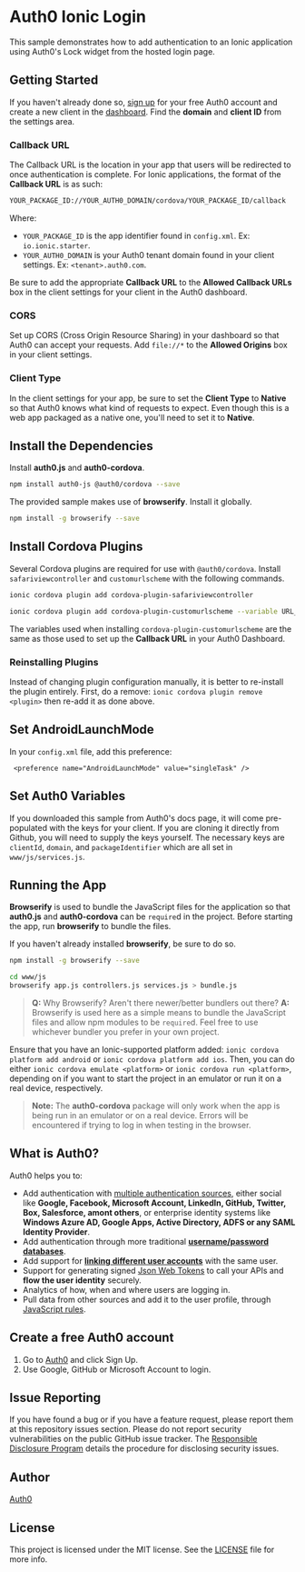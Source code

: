 # Auth0 Ionic Login

This sample demonstrates how to add authentication to an Ionic application using Auth0's Lock widget from the hosted login page.

## Getting Started

If you haven't already done so, [sign up](https://auth0.com) for your free Auth0 account and create a new client in the [dashboard](https://manage.auth0.com). Find the **domain** and **client ID** from the settings area.

### Callback URL

The Callback URL is the location in your app that users will be redirected to once authentication is complete. For Ionic applications, the format of the **Callback URL** is as such:

```bash
YOUR_PACKAGE_ID://YOUR_AUTH0_DOMAIN/cordova/YOUR_PACKAGE_ID/callback
```

Where:

* `YOUR_PACKAGE_ID` is the app identifier found in `config.xml`. Ex: `io.ionic.starter`.
* `YOUR_AUTH0_DOMAIN` is your Auth0 tenant domain found in your client settings. Ex: `<tenant>.auth0.com`.

Be sure to add the appropriate **Callback URL** to the **Allowed Callback URLs** box in the client settings for your client in the Auth0 dashboard.

### CORS

Set up CORS (Cross Origin Resource Sharing) in your dashboard so that Auth0 can accept your requests. Add `file://*` to the **Allowed Origins** box in your client settings.

### Client Type

In the client settings for your app, be sure to set the **Client Type** to **Native** so that Auth0 knows what kind of requests to expect. Even though this is a web app packaged as a native one, you'll need to set it to **Native**.

## Install the Dependencies

Install **auth0.js** and **auth0-cordova**.

```bash
npm install auth0-js @auth0/cordova --save
```

The provided sample makes use of **browserify**. Install it globally.

```bash
npm install -g browserify --save
```

## Install Cordova Plugins

Several Cordova plugins are required for use with `@auth0/cordova`. Install `safariviewcontroller` and `customurlscheme` with the following commands.

```bash
ionic cordova plugin add cordova-plugin-safariviewcontroller
```

```bash
ionic cordova plugin add cordova-plugin-customurlscheme --variable URL_SCHEME={YOUR_PACKAGE_ID} --variable ANDROID_SCHEME={YOUR_PACKAGE_ID} --variable ANDROID_HOST={YOUR_AUTH0_DOMAIN} --variable ANDROID_PATHPREFIX=/cordova/{YOUR_PACKAGE_ID}/callback
```

The variables used when installing `cordova-plugin-customurlscheme` are the same as those used to set up the **Callback URL** in your Auth0 Dashboard.

### Reinstalling Plugins

Instead of changing plugin configuration manually, it is better to re-install the plugin entirely. First, do a remove: `ionic cordova plugin remove <plugin>` then re-add it as done above.

## Set AndroidLaunchMode 

In your `config.xml` file, add this preference:
```
 <preference name="AndroidLaunchMode" value="singleTask" />
```

## Set Auth0 Variables

If you downloaded this sample from Auth0's docs page, it will come pre-populated with the keys for your client. If you are cloning it directly from Github, you will need to supply the keys yourself. The necessary keys are `clientId`, `domain`, and `packageIdentifier` which are all set in `www/js/services.js`.

## Running the App

**Browserify** is used to bundle the JavaScript files for the application so that **auth0.js** and **auth0-cordova** can be `require`d in the project. Before starting the app, run **browserify** to bundle the files.

If you haven't already installed **browserify**, be sure to do so.

```bash
npm install -g browserify --save

cd www/js
browserify app.js controllers.js services.js > bundle.js
```

> **Q:** Why Browserify? Aren't there newer/better bundlers out there?
> **A:** Browserify is used here as a simple means to bundle the JavaScript files and allow npm modules to be `require`d. Feel free to use whichever bundler you prefer in your own project.

Ensure that you have an Ionic-supported platform added: `ionic cordova platform add android` or `ionic cordova platform add ios`. Then, you can do either `ionic cordova emulate <platform>` or `ionic cordova run <platform>`, depending on if you want to start the project in an emulator or run it on a real device, respectively.

> **Note:** The **auth0-cordova** package will only work when the app is being run in an emulator or on a real device. Errors will be encountered if trying to log in when testing in the browser.

## What is Auth0?

Auth0 helps you to:

* Add authentication with [multiple authentication sources](https://docs.auth0.com/identityproviders), either social like **Google, Facebook, Microsoft Account, LinkedIn, GitHub, Twitter, Box, Salesforce, amont others**, or enterprise identity systems like **Windows Azure AD, Google Apps, Active Directory, ADFS or any SAML Identity Provider**.
* Add authentication through more traditional **[username/password databases](https://docs.auth0.com/mysql-connection-tutorial)**.
* Add support for **[linking different user accounts](https://docs.auth0.com/link-accounts)** with the same user.
* Support for generating signed [Json Web Tokens](https://docs.auth0.com/jwt) to call your APIs and **flow the user identity** securely.
* Analytics of how, when and where users are logging in.
* Pull data from other sources and add it to the user profile, through [JavaScript rules](https://docs.auth0.com/rules).

## Create a free Auth0 account

1. Go to [Auth0](https://auth0.com/signup) and click Sign Up.
2. Use Google, GitHub or Microsoft Account to login.

## Issue Reporting

If you have found a bug or if you have a feature request, please report them at this repository issues section. Please do not report security vulnerabilities on the public GitHub issue tracker. The [Responsible Disclosure Program](https://auth0.com/whitehat) details the procedure for disclosing security issues.

## Author

[Auth0](auth0.com)

## License

This project is licensed under the MIT license. See the [LICENSE](LICENSE.txt) file for more info.